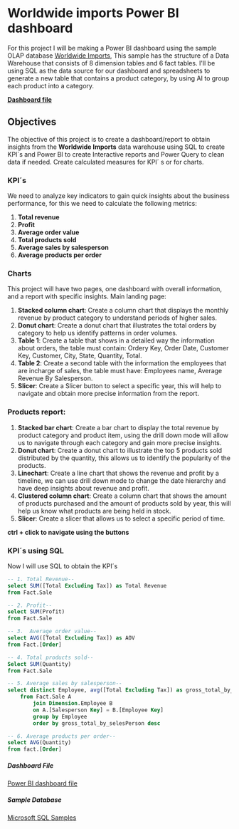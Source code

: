 # Worldwide imports Power BI dashboard

For this project I will be making a Power BI dashboard using the sample OLAP database [Worldwide Imports](https://github.com/microsoft/sql-server-samples/tree/master/samples/databases/wide-world-importers), This sample has the structure of a Data Warehouse that consists of 8 dimension tables and 6 fact tables. I'll be using SQL as the data source for our dashboard and spreadsheets to generate a new table that contains a product category, by using AI to group each product into a category.

**[Dashboard file](https://drive.google.com/file/d/1YXyekD4utq5-67ltzhMarbSa7rumC_F5/view?usp=drive_link)**

## Objectives
The objective of this project is to create a dashboard/report to obtain insights from the **Worldwide Imports** data warehouse using SQL to create KPI´s and Power BI to create Interactive reports and Power Query to clean data if needed. Create calculated measures for
KPI´ s or for charts.

### KPI´s
We need to analyze key indicators to gain quick insights about the business performance, for this we need to calculate the following metrics:

1. **Total revenue**
2. **Profit**
3. **Average order value**
4. **Total products sold**
5. **Average sales by salesperson**
6. **Average products per order**

### Charts
This project will have two pages, one dashboard with overall information, and a report with specific insights.
Main landing page:

1. **Stacked column chart**:
Create a column chart that displays the monthly revenue by product category to understand periods of higher sales.
2. **Donut chart**:
Create a donut chart that illustrates the total orders by category to help us identify patterns in order volumes.
3. **Table 1**:
Create a table that shows in a detailed way the information about orders, the table must   contain: Ordery Key, Order Date, Customer Key, Customer, City, State, Quantity, Total.
4. **Table 2**:
Create a second table with the information the employees that are incharge of sales, the table must have: Employees name, Average Revenue By Salesperson.
5. **Slicer**:
Create a Slicer button to select a specific year, this will help to navigate and obtain more precise information from the report.

### Products report:

1. **Stacked bar chart**:
Create a bar chart to display the total revenue by product category and product item, using the drill down mode will allow us to navigate through each category and gain more precise insights.
2. **Donut chart**:
Create a donut chart to illustrate the top 5 products sold distributed by the quantity, this allows us to identify the popularity of the products.
3. **Linechart**:
Create a line chart that shows the revenue and profit by a timeline, we can use drill down mode to change the date hierarchy and have deep insights about revenue and profit.
4. **Clustered column chart**:
Create a column chart that shows the amount of products purchased and the amount of products sold by year, this will help us know what products are being held in stock.
5. **Slicer**:
Create a slicer that allows us to select a specific period of time.

**ctrl + click to navigate using the buttons**
 
### KPI´s using SQL

Now I will use SQL to obtain the KPI´s
```sql 
-- 1. Total Revenue--
select SUM([Total Excluding Tax]) as Total Revenue
from Fact.Sale

-- 2. Profit--
select SUM(Profit)
from Fact.Sale

-- 3.  Average order value--
select AVG([Total Excluding Tax]) as AOV
from Fact.[Order]

-- 4. Total products sold--
Select SUM(Quantity)
from Fact.Sale

-- 5. Average sales by salesperson--
select distinct Employee, avg([Total Excluding Tax]) as gross_total_by_selesPerson
	from Fact.Sale A
		join Dimension.Employee B
		on A.[Salesperson Key] = B.[Employee Key]
		group by Employee
		order by gross_total_by_selesPerson desc

-- 6. Average products per order--
select AVG(Quantity)
from fact.[Order]
```
##### **Dashboard File**
[Power BI dashboard file](https://drive.google.com/file/d/1YXyekD4utq5-67ltzhMarbSa7rumC_F5/view?usp=drive_link)

##### **Sample Database**

[Microsoft SQL Samples](https://learn.microsoft.com/en-us/sql/samples/sql-samples-where-are?view=sql-server-ver16)
